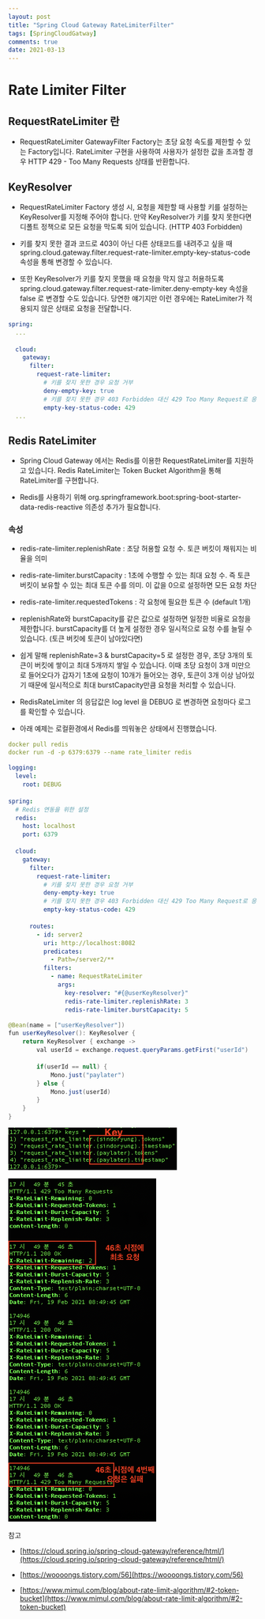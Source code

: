 ```yaml
---
layout: post
title: "Spring Cloud Gateway RateLimiterFilter"
tags: [SpringCloudGatway]
comments: true
date: 2021-03-13
---
```



# Rate Limiter Filter

## RequestRateLimiter 란

- RequestRateLimiter GatewayFilter Factory는 초당 요청 속도를 제한할 수 있는 Factory입니다. RateLimiter 구현을 사용하여 사용자가 설정한 값을 초과할 경우 HTTP 429 - Too Many Requests 상태를 반환합니다.

## KeyResolver

- RequestRateLimiter Factory 생성 시, 요청을 제한할 때 사용할 키를 설정하는 KeyResolver를 지정해 주어야 합니다. 만약 KeyResolver가 키를 찾지 못한다면 디폴트 정책으로 모든 요청을 막도록 되어 있습니다. (HTTP 403 Forbidden)

- 키를 찾지 못한 결과 코드로 403이 아닌 다른 상태코드를 내려주고 싶을 때 spring.cloud.gateway.filter.request-rate-limiter.empty-key-status-code 속성을 통해 변경할 수 있습니다.

- 또한 KeyResolver가 키를 찾지 못했을 때 요청을 막지 않고 허용하도록 spring.cloud.gateway.filter.request-rate-limiter.deny-empty-key 속성을 false 로 변경할 수도 있습니다. 당연한 얘기지만 이런 경우에는 RateLimiter가 적용되지 않은 상태로 요청을 전달합니다.

```yaml
spring:
  ...

  cloud:
    gateway:
      filter:
        request-rate-limiter:
          # 키를 찾지 못한 경우 요청 거부
          deny-empty-key: true
          # 키를 찾지 못한 경우 403 Forbidden 대신 429 Too Many Request로 응답
          empty-key-status-code: 429
  ...
```

 

## Redis RateLimiter

- Spring Cloud Gateway 에서는 Redis를 이용한 RequestRateLimiter를 지원하고 있습니다. Redis RateLimiter는 Token Bucket Algorithm을 통해 RateLimiter를 구현합니다. 

- Redis를 사용하기 위해 org.springframework.boot:spring-boot-starter-data-redis-reactive 의존성 추가가 필요합니다.

### 속성

- redis-rate-limiter.replenishRate : 초당 허용할 요청 수. 토큰 버킷이 채워지는 비율을 의미

- redis-rate-limiter.burstCapacity : 1초에 수행할 수 있는 최대 요청 수. 즉 토큰 버킷이 보유할 수 있는 최대 토큰 수를 의미. 이 값을 0으로 설정하면 모든 요청 차단

- redis-rate-limiter.requestedTokens : 각 요청에 필요한 토큰 수 (default 1개)

- replenishRate와 burstCapacity를 같은 값으로 설정하면 일정한 비율로 요청을 제한합니다. burstCapacity를 더 높게 설정한 경우 일시적으로 요청 수를 늘릴 수 있습니다. (토큰 버킷에 토큰이 남아있다면)

- 쉽게 말해 replenishRate=3 & burstCapacity=5 로 설정한 경우, 초당 3개의 토큰이 버킷에 쌓이고 최대 5개까지 쌓일 수 있습니다. 이때 초당 요청이 3개 미만으로 들어오다가 갑자기 1초에 요청이 10개가 들어오는 경우, 토큰이 3개 이상 남아있기 때문에 일시적으로 최대 burstCapacity만큼 요청을 처리할 수 있습니다.

- RedisRateLimiter 의 응답값은 log level 을 DEBUG 로 변경하면 요청마다 로그를 확인할 수 있습니다.

- 아래 예제는 로컬환경에서 Redis를 띄워놓은 상태에서 진행했습니다. 

```yaml
docker pull redis
docker run -d -p 6379:6379 --name rate_limiter redis
```

```yaml
logging:
  level:
    root: DEBUG

spring:
  # Redis 연동을 위한 설정
  redis:
    host: localhost
    port: 6379

  cloud:
    gateway:
      filter:
        request-rate-limiter:
          # 키를 찾지 못한 경우 요청 거부
          deny-empty-key: true
          # 키를 찾지 못한 경우 403 Forbidden 대신 429 Too Many Request로 응답
          empty-key-status-code: 429

      routes:
        - id: server2
          uri: http://localhost:8082
          predicates:
            - Path=/server2/**
          filters:
            - name: RequestRateLimiter
              args:
                key-resolver: "#{@userKeyResolver}"
                redis-rate-limiter.replenishRate: 3
                redis-rate-limiter.burstCapacity: 5
```

```java
@Bean(name = ["userKeyResolver"])
fun userKeyResolver(): KeyResolver {
    return KeyResolver { exchange ->
        val userId = exchange.request.queryParams.getFirst("userId")

        if(userId == null) {
            Mono.just("paylater")
        } else {
            Mono.just(userId)
        }
    }
}
```

![No image](/assets/posts/20210313/RateLimiterKey.png)

![No image](/assets/posts/20210313/RateLimiterResult.png)

참고

- [https://cloud.spring.io/spring-cloud-gateway/reference/html/](https://cloud.spring.io/spring-cloud-gateway/reference/html/)

- [https://woooongs.tistory.com/56](https://woooongs.tistory.com/56)

- [https://www.mimul.com/blog/about-rate-limit-algorithm/#2-token-bucket](https://www.mimul.com/blog/about-rate-limit-algorithm/#2-token-bucket)
